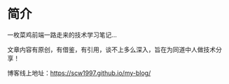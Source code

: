 # 简介

一枚菜鸡前端一路走来的技术学习笔记...

文章内容有原创，有借鉴，有引用，谈不上多么深入，旨在为同道中人做技术分享！

博客线上地址：https://scw1997.github.io/my-blog/
